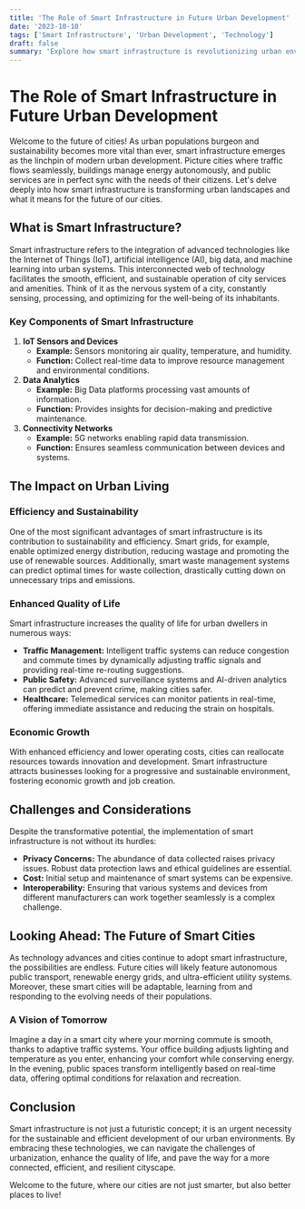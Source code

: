 ```yaml
---
title: 'The Role of Smart Infrastructure in Future Urban Development'
date: '2023-10-10'
tags: ['Smart Infrastructure', 'Urban Development', 'Technology']
draft: false
summary: 'Explore how smart infrastructure is revolutionizing urban environments, improving efficiency, sustainability, and enhancing the quality of life in our cities.'
---
```


# The Role of Smart Infrastructure in Future Urban Development

Welcome to the future of cities! As urban populations burgeon and sustainability becomes more vital than ever, smart infrastructure emerges as the linchpin of modern urban development. Picture cities where traffic flows seamlessly, buildings manage energy autonomously, and public services are in perfect sync with the needs of their citizens. Let's delve deeply into how smart infrastructure is transforming urban landscapes and what it means for the future of our cities.

## What is Smart Infrastructure?

Smart infrastructure refers to the integration of advanced technologies like the Internet of Things (IoT), artificial intelligence (AI), big data, and machine learning into urban systems. This interconnected web of technology facilitates the smooth, efficient, and sustainable operation of city services and amenities. Think of it as the nervous system of a city, constantly sensing, processing, and optimizing for the well-being of its inhabitants.

### Key Components of Smart Infrastructure

1. **IoT Sensors and Devices**
    - **Example:** Sensors monitoring air quality, temperature, and humidity.
    - **Function:** Collect real-time data to improve resource management and environmental conditions.
2. **Data Analytics**
    - **Example:** Big Data platforms processing vast amounts of information.
    - **Function:** Provides insights for decision-making and predictive maintenance.
3. **Connectivity Networks**
    - **Example:** 5G networks enabling rapid data transmission.
    - **Function:** Ensures seamless communication between devices and systems.

## The Impact on Urban Living

### Efficiency and Sustainability

One of the most significant advantages of smart infrastructure is its contribution to sustainability and efficiency. Smart grids, for example, enable optimized energy distribution, reducing wastage and promoting the use of renewable sources. Additionally, smart waste management systems can predict optimal times for waste collection, drastically cutting down on unnecessary trips and emissions.

### Enhanced Quality of Life

Smart infrastructure increases the quality of life for urban dwellers in numerous ways:

- **Traffic Management:** Intelligent traffic systems can reduce congestion and commute times by dynamically adjusting traffic signals and providing real-time re-routing suggestions.
- **Public Safety:** Advanced surveillance systems and AI-driven analytics can predict and prevent crime, making cities safer.
- **Healthcare:** Telemedical services can monitor patients in real-time, offering immediate assistance and reducing the strain on hospitals.

### Economic Growth

With enhanced efficiency and lower operating costs, cities can reallocate resources towards innovation and development. Smart infrastructure attracts businesses looking for a progressive and sustainable environment, fostering economic growth and job creation. 

## Challenges and Considerations

Despite the transformative potential, the implementation of smart infrastructure is not without its hurdles:

- **Privacy Concerns:** The abundance of data collected raises privacy issues. Robust data protection laws and ethical guidelines are essential.
- **Cost:** Initial setup and maintenance of smart systems can be expensive.
- **Interoperability:** Ensuring that various systems and devices from different manufacturers can work together seamlessly is a complex challenge.

## Looking Ahead: The Future of Smart Cities

As technology advances and cities continue to adopt smart infrastructure, the possibilities are endless. Future cities will likely feature autonomous public transport, renewable energy grids, and ultra-efficient utility systems. Moreover, these smart cities will be adaptable, learning from and responding to the evolving needs of their populations.

### A Vision of Tomorrow

Imagine a day in a smart city where your morning commute is smooth, thanks to adaptive traffic systems. Your office building adjusts lighting and temperature as you enter, enhancing your comfort while conserving energy. In the evening, public spaces transform intelligently based on real-time data, offering optimal conditions for relaxation and recreation.

## Conclusion

Smart infrastructure is not just a futuristic concept; it is an urgent necessity for the sustainable and efficient development of our urban environments. By embracing these technologies, we can navigate the challenges of urbanization, enhance the quality of life, and pave the way for a more connected, efficient, and resilient cityscape. 

Welcome to the future, where our cities are not just smarter, but also better places to live!